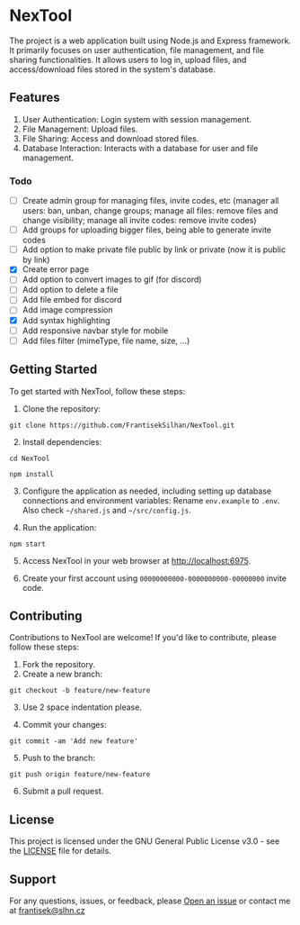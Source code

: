 # NexTool

The project is a web application built using Node.js and Express framework. It primarily focuses on user authentication, file management, and file sharing functionalities. It allows users to log in, upload files, and access/download files stored in the system's database.

## Features

1. User Authentication: Login system with session management.
2. File Management: Upload files.
3. File Sharing: Access and download stored files.
4. Database Interaction: Interacts with a database for user and file management.

### Todo

- [ ] Create admin group for managing files, invite codes, etc (manager all users: ban, unban, change groups; manage all files: remove files and change visibility; manage all invite codes: remove invite codes)
- [ ] Add groups for uploading bigger files, being able to generate invite codes
- [ ] Add option to make private file public by link or private (now it is public by link)
- [x] Create error page
- [ ] Add option to convert images to gif (for discord)
- [ ] Add option to delete a file
- [ ] Add file embed for discord
- [ ] Add image compression
- [x] Add syntax highlighting
- [ ] Add responsive navbar style for mobile
- [ ] Add files filter (mimeType, file name, size, ...)

## Getting Started

To get started with NexTool, follow these steps:

1. Clone the repository:

```
git clone https://github.com/FrantisekSilhan/NexTool.git
```

2. Install dependencies:

```
cd NexTool
```

```
npm install
```

3. Configure the application as needed, including setting up database connections and environment variables: Rename `env.example` to `.env`. Also check `~/shared.js` and `~/src/config.js`.

4. Run the application:

```
npm start
```

5. Access NexTool in your web browser at [http://localhost:6975](http://localhost:6975).

6. Create your first account using `00000000000-0000000000-00000000` invite code.

## Contributing

Contributions to NexTool are welcome! If you'd like to contribute, please follow these steps:

1. Fork the repository.
2. Create a new branch:

```
git checkout -b feature/new-feature
```

3. Use 2 space indentation please.

4. Commit your changes:

```
git commit -am 'Add new feature'
```

5. Push to the branch:

```
git push origin feature/new-feature
```

6. Submit a pull request.

## License

This project is licensed under the GNU General Public License v3.0 - see the [LICENSE](LICENSE) file for details.

## Support

For any questions, issues, or feedback, please [Open an issue](https://github.com/FrantisekSilhan/NexTool/issues) or contact me at frantisek@slhn.cz

